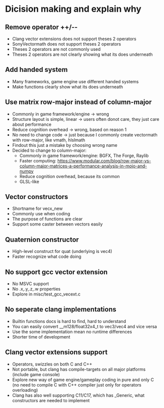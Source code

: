 # Dicision making and explain why

## Remove operator ++/--
- Clang vector extensions does not support theses 2 operators
- SonyVectormath does not support theses 2 operators
- Theses 2 operators are not commonly used
- Theses 2 operators are not clearly showing what its does underneath


## Add handed system
- Many frameworks, game engine use different handed systems
- Make functions clearly show what its does underneath


## Use matrix row-major instead of column-major
- Commonly in game framework/engine -> wrong
- Structure layout is simple, linear -> users often donot care, they just care about performance
- Reduce cognition overhead -> wrong, based on reason 1
- No need to change code -> just because I commonly create vectormath with row-major, like vmath, hlslmath
- Findout this just a mistake by choosing wrong name
- Decided to change to column-major:
    - Commonly in game framework/engine: BGFX, The Forge, Raylib
    - Faster computing: https://www.modular.com/blog/row-major-vs-column-major-matrices-a-performance-analysis-in-mojo-and-numpy
    - Reduce cognition overhead, because its common
    - GLSL-like


## Vector constructors
- Shortname for vecx_new
- Commonly use when coding
- The purpose of functions are clear
- Support some caster between vectors easily


## Quaternion constructor
- High-level construct for quat (underlying is vec4)
- Faster recognize what code doing


## No support gcc vector extension
- No MSVC support
- No .x,.y,.z,.w properties
- Explore in misc/test_gcc_vecext.c


## No seperate clang implementations
- Builtin functions docs is hard to find, hard to understand
- You can easily convert __m128/float32x4_t to vec3/vec4 and vice versa
- Use the some implementation mean no runtime differences
- Shorter time of development


## Clang vector extensions support
- Operators, swizzles on both C and C++
- Not portable, but clang has compile-targets on all major platforms (include game console)
- Explore new way of game engine/gameplay coding in pure and only C (no need to compile C with C++ compiler just only for operators overloading)
- Clang has also well supporting C11/C17, which has _Generic, what constructors are needed to implement